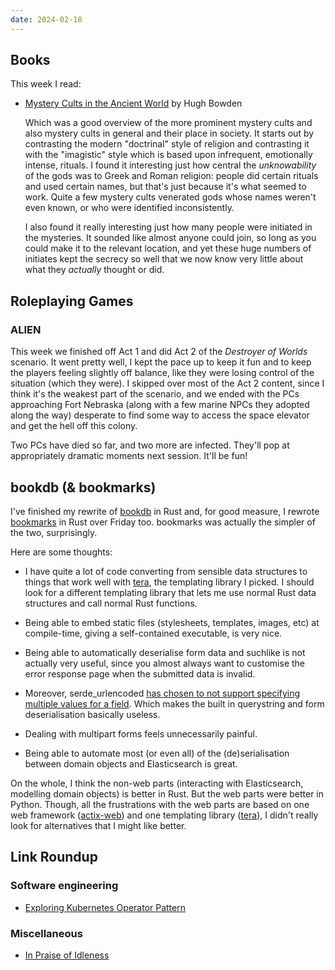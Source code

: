 ```yaml
---
date: 2024-02-18
---
```


## Books

This week I read:

- [Mystery Cults in the Ancient World][] by Hugh Bowden

  Which was a good overview of the more prominent mystery cults and also mystery
  cults in general and their place in society.  It starts out by contrasting the
  modern "doctrinal" style of religion and contrasting it with the "imagistic"
  style which is based upon infrequent, emotionally intense, rituals.  I found
  it interesting just how central the *unknowability* of the gods was to Greek
  and Roman religion: people did certain rituals and used certain names, but
  that's just because it's what seemed to work.  Quite a few mystery cults
  venerated gods whose names weren't even known, or who were identified
  inconsistently.

  I also found it really interesting just how many people were initiated in the
  mysteries.  It sounded like almost anyone could join, so long as you could
  make it to the relevant location, and yet these huge numbers of initiates kept
  the secrecy so well that we now know very little about what they *actually*
  thought or did.

[Mystery Cults in the Ancient World]: https://www.goodreads.com/book/show/123028454-mystery-cults-in-the-ancient-world


## Roleplaying Games

### ALIEN

This week we finished off Act 1 and did Act 2 of the *Destroyer of Worlds*
scenario.  It went pretty well, I kept the pace up to keep it fun and to keep
the players feeling slightly off balance, like they were losing control of the
situation (which they were).  I skipped over most of the Act 2 content, since I
think it's the weakest part of the scenario, and we ended with the PCs
approaching Fort Nebraska (along with a few marine NPCs they adopted along the
way) desperate to find some way to access the space elevator and get the hell
off this colony.

Two PCs have died so far, and two more are infected.  They'll pop at
appropriately dramatic moments next session.  It'll be fun!


## bookdb (& bookmarks)

I've finished my rewrite of [bookdb][] in Rust and, for good measure, I rewrote
[bookmarks][] in Rust over Friday too.  bookmarks was actually the simpler of
the two, surprisingly.

Here are some thoughts:

- I have quite a lot of code converting from sensible data structures to things
  that work well with [tera][], the templating library I picked.  I should look
  for a different templating library that lets me use normal Rust data
  structures and call normal Rust functions.

- Being able to embed static files (stylesheets, templates, images, etc) at
  compile-time, giving a self-contained executable, is very nice.

- Being able to automatically deserialise form data and suchlike is not actually
  very useful, since you almost always want to customise the error response page
  when the submitted data is invalid.

- Moreover, serde_urlencoded [has chosen to not support specifying multiple
  values for a field][].  Which makes the built in querystring and form
  deserialisation basically useless.

- Dealing with multipart forms feels unnecessarily painful.

- Being able to automate most (or even all) of the (de)serialisation between
  domain objects and Elasticsearch is great.

On the whole, I think the non-web parts (interacting with Elasticsearch,
modelling domain objects) is better in Rust.  But the web parts were better in
Python.  Though, all the frustrations with the web parts are based on one web
framework ([actix-web][]) and one templating library ([tera][]), I didn't really
look for alternatives that I might like better.

[bookdb]: https://github.com/barrucadu/bookdb
[bookmarks]: https://github.com/barrucadu/bookmarks
[has chosen to not support specifying multiple values for a field]: https://github.com/nox/serde_urlencoded/issues/109
[actix-web]: https://actix.rs/
[tera]: https://keats.github.io/tera/docs/


## Link Roundup

### Software engineering

- [Exploring Kubernetes Operator Pattern](https://iximiuz.com/en/posts/kubernetes-operator-pattern/)

### Miscellaneous

- [In Praise of Idleness](https://harpers.org/archive/1932/10/in-praise-of-idleness/)

